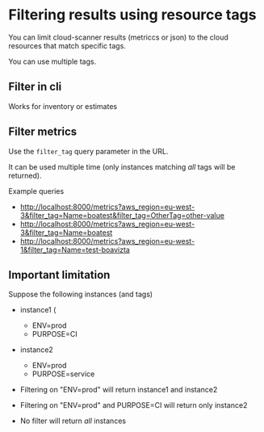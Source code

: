 # Filtering results using resource tags

You can limit cloud-scanner results (metriccs or json) to the cloud resources that match specific tags.

You can use multiple tags. 




## Filter in cli

Works for inventory or estimates

## Filter metrics

Use the `filter_tag` query parameter in the URL.

It can be used multiple time (only instances matching _all_ tags will be returned).

Example queries

- <http://localhost:8000/metrics?aws_region=eu-west-3&filter_tag=Name=boatest&filter_tag=OtherTag=other-value>
- <http://localhost:8000/metrics?aws_region=eu-west-3&filter_tag=Name=boatest>
- <http://localhost:8000/metrics?aws_region=eu-west-1&filter_tag=Name=test-boavizta>

## Important limitation

Suppose the following instances (and tags)
- instance1 (
    - ENV=prod
    - PURPOSE=CI
- instance2
  - ENV=prod
  - PURPOSE=service

- Filtering on "ENV=prod" will return instance1 and instance2
- Filtering on "ENV=prod" and PURPOSE=CI will return only instance2
- No filter will return _all_ instances